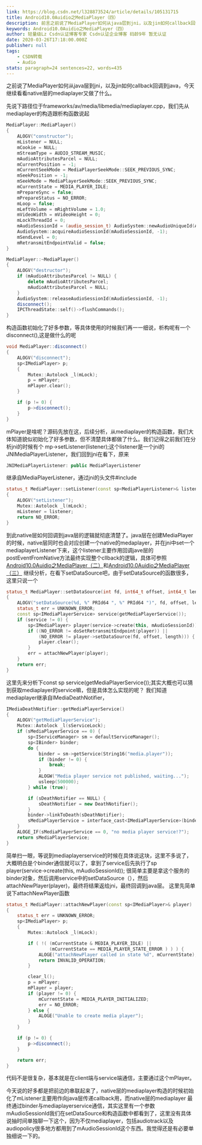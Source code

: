 ```yaml
---
link: https://blog.csdn.net/l328873524/article/details/105131715
title: Android10.0Auidio之MediaPlayer（四）
description: 前言之前说了MediaPlayer如何从java层到jni，以及jin如何callback回调到java，今天继续看看native层的mediaplayer又做了什么。正文先说下路径位于frameworks/av/media/libmedia/mediaplayer.cpp，我们先从mediaplayer的构造跟析构函数说起MediaPlayer::MediaPlayer(){    ...
keywords: Android10.0Auidio之MediaPlayer（四）
author: 轻量级Lz Csdn认证博客专家 Csdn认证企业博客 码龄9年 暂无认证
date: 2020-03-26T17:18:00.000Z
publisher: null
tags:
    - CSDN转载
    - Audio
stats: paragraph=24 sentences=22, words=435
---
```

之前说了MediaPlayer如何从java层到jni，以及jin如何callback回调到java，今天继续看看native层的mediaplayer又做了什么。

先说下路径位于frameworks/av/media/libmedia/mediaplayer.cpp，我们先从mediaplayer的构造跟析构函数说起

```cpp
MediaPlayer::MediaPlayer()
{
    ALOGV("constructor");
    mListener = NULL;
    mCookie = NULL;
    mStreamType = AUDIO_STREAM_MUSIC;
    mAudioAttributesParcel = NULL;
    mCurrentPosition = -1;
    mCurrentSeekMode = MediaPlayerSeekMode::SEEK_PREVIOUS_SYNC;
    mSeekPosition = -1;
    mSeekMode = MediaPlayerSeekMode::SEEK_PREVIOUS_SYNC;
    mCurrentState = MEDIA_PLAYER_IDLE;
    mPrepareSync = false;
    mPrepareStatus = NO_ERROR;
    mLoop = false;
    mLeftVolume = mRightVolume = 1.0;
    mVideoWidth = mVideoHeight = 0;
    mLockThreadId = 0;
    mAudioSessionId = (audio_session_t) AudioSystem::newAudioUniqueId(AUDIO_UNIQUE_ID_USE_SESSION);
    AudioSystem::acquireAudioSessionId(mAudioSessionId, -1);
    mSendLevel = 0;
    mRetransmitEndpointValid = false;
}

MediaPlayer::~MediaPlayer()
{
    ALOGV("destructor");
    if (mAudioAttributesParcel != NULL) {
        delete mAudioAttributesParcel;
        mAudioAttributesParcel = NULL;
    }
    AudioSystem::releaseAudioSessionId(mAudioSessionId, -1);
    disconnect();
    IPCThreadState::self()->flushCommands();
}
```

构造函数初始化了好多参数，等具体使用的时候我们再一一细说，析构呢有一个disconnect(),这是做什么的呢

```cpp
void MediaPlayer::disconnect()
{
    ALOGV("disconnect");
    sp<IMediaPlayer> p;
    {
        Mutex::Autolock _l(mLock);
        p = mPlayer;
        mPlayer.clear();
    }

    if (p != 0) {
        p->disconnect();
    }
}
```

mPlayer是啥呢？源码先放在这，后续分析，从mediaplayer的构造函数，我们大体知道貌似初始化了好多参数，但不清楚具体都做了什么。我们记得之前我们在分析jni的时候有个 mp->setListener(listener);这个listener是一个jni的JNIMediaPlayerListener，我们回到jni在看下，原来

```cpp
JNIMediaPlayerListener: public MediaPlayerListener
```

继承自MediaPlayerListener，通过jni的头文件#include

```cpp
status_t MediaPlayer::setListener(const sp<MediaPlayerListener>& listener)
{
    ALOGV("setListener");
    Mutex::Autolock _l(mLock);
    mListener = listener;
    return NO_ERROR;
}
```

到此native层如何回调到java层的逻辑就彻底清楚了。java层在创建MediaPlayer的时候，native层同时也会对应创建一个native的medaplayer，并在jni中set一个mediaplayerListener下来，这个listener主要作用回调jave层的postEventFromNative方法最终实现整个cllback的逻辑，具体可参照[Android10.0Auidio之MediaPlayer（二）](https://blog.csdn.net/l328873524/article/details/104384177)和[Android10.0Auidio之MediaPlayer （三）](https://blog.csdn.net/l328873524/article/details/104158291)
继续分析，在看下setDataSource吧，由于setDataSource的函数很多，这里只说一个

```cpp
status_t MediaPlayer::setDataSource(int fd, int64_t offset, int64_t length)
{
    ALOGV("setDataSource(%d, %" PRId64 ", %" PRId64 ")", fd, offset, length);
    status_t err = UNKNOWN_ERROR;
    const sp<IMediaPlayerService> service(getMediaPlayerService());
    if (service != 0) {
        sp<IMediaPlayer> player(service->create(this, mAudioSessionId));
        if ((NO_ERROR != doSetRetransmitEndpoint(player)) ||
            (NO_ERROR != player->setDataSource(fd, offset, length))) {
            player.clear();
        }
        err = attachNewPlayer(player);
    }
    return err;
}
```

这里先来分析下const sp service(getMediaPlayerService());其实大概也可以猜到获取mediaplayer的service嘛，但是具体怎么实现的呢？
我们知道mediaplayer继承自IMediaDeathNotifier，

```cpp
IMediaDeathNotifier::getMediaPlayerService()
{
    ALOGV("getMediaPlayerService");
    Mutex::Autolock _l(sServiceLock);
    if (sMediaPlayerService == 0) {
        sp<IServiceManager> sm = defaultServiceManager();
        sp<IBinder> binder;
        do {
            binder = sm->getService(String16("media.player"));
            if (binder != 0) {
                break;
            }
            ALOGW("Media player service not published, waiting...");
            usleep(500000);
        } while (true);

        if (sDeathNotifier == NULL) {
            sDeathNotifier = new DeathNotifier();
        }
        binder->linkToDeath(sDeathNotifier);
        sMediaPlayerService = interface_cast<IMediaPlayerService>(binder);
    }
    ALOGE_IF(sMediaPlayerService == 0, "no media player service!?");
    return sMediaPlayerService;
}
```

简单扫一眼，等说到mediaplayerservice的时候在具体说这块，这里不多说了，大概明白是个binder通信就可以了，拿到了service后先执行了sp player(service->create(this, mAudioSessionId));
很简单主要是拿这个服务的binder对象，然后调用service中的setDataSource（），然后attachNewPlayer(player)，最终将结果返给jni，最终回调到java层。
这里先简单说下attachNewPlayer函数

```cpp
status_t MediaPlayer::attachNewPlayer(const sp<IMediaPlayer>& player)
{
    status_t err = UNKNOWN_ERROR;
    sp<IMediaPlayer> p;
    {
        Mutex::Autolock _l(mLock);

        if ( !( (mCurrentState & MEDIA_PLAYER_IDLE) ||
                (mCurrentState == MEDIA_PLAYER_STATE_ERROR ) ) ) {
            ALOGE("attachNewPlayer called in state %d", mCurrentState);
            return INVALID_OPERATION;
        }

        clear_l();
        p = mPlayer;
        mPlayer = player;
        if (player != 0) {
            mCurrentState = MEDIA_PLAYER_INITIALIZED;
            err = NO_ERROR;
        } else {
            ALOGE("Unable to create media player");
        }
    }

    if (p != 0) {
        p->disconnect();
    }

    return err;
}
```

代码不是很复杂，基本就是在client端与service端通信，主要通过这个mPlayer。

今天说的好多都是把前边的串联起来了，native层的mediaplayer构造的时候初始化了mListener主要用作向java层传递callback用，而native层的mediaplayer
最终通过binder与mediaplayerservice通信，其实这里有一个参数mAudioSessionId我们在setDataSource和构造函数中都看到了，这里没有具体说抽时间单独聊一下这个，因为不仅mediaplayer，包括audiotrack以及audiopolicy很多地方都用到了mAudioSessionId这个东西。我觉得还是有必要单独细说一下的。
